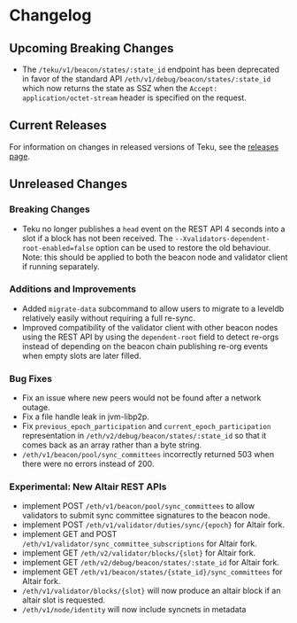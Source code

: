 # Changelog

## Upcoming Breaking Changes
- The `/teku/v1/beacon/states/:state_id` endpoint has been deprecated in favor of the standard API `/eth/v1/debug/beacon/states/:state_id` which now returns the state as SSZ when the `Accept: application/octet-stream` header is specified on the request.

## Current Releases
For information on changes in released versions of Teku, see the [releases page](https://github.com/ConsenSys/teku/releases).

## Unreleased Changes

### Breaking Changes
- Teku no longer publishes a `head` event on the REST API 4 seconds into a slot if a block has not been received. 
  The `--Xvalidators-dependent-root-enabled=false` option can be used to restore the old behaviour.
  Note: this should be applied to both the beacon node and validator client if running separately.

### Additions and Improvements
- Added `migrate-data` subcommand to allow users to migrate to a leveldb relatively easily without requiring a full re-sync.
- Improved compatibility of the validator client with other beacon nodes using the REST API by using 
  the `dependent-root` field to detect re-orgs instead of depending on the beacon chain publishing re-org events when empty slots are later filled.

### Bug Fixes
- Fix an issue where new peers would not be found after a network outage.
- Fix a file handle leak in jvm-libp2p.
- Fix `previous_epoch_participation` and `current_epoch_participation` representation in 
  `/eth/v2/debug/beacon/states/:state_id` so that it comes back as an array rather than a byte string.
- `/eth/v1/beacon/pool/sync_committees` incorrectly returned 503 when there were no errors instead of 200.

### Experimental: New Altair REST APIs
- implement POST `/eth/v1/beacon/pool/sync_committees` to allow validators to submit sync committee signatures to the beacon node.
- implement POST `/eth/v1/validator/duties/sync/{epoch}` for Altair fork.
- implement GET and POST `/eth/v1/validator/sync_committee_subscriptions` for Altair fork.
- implement GET `/eth/v2/validator/blocks/{slot}` for Altair fork.
- implement GET `/eth/v2/debug/beacon/states/:state_id` for Altair fork.
- implement GET `/eth/v1/beacon/states/{state_id}/sync_committees` for Altair fork.
- `/eth/v1/validator/blocks/{slot}` will now produce an altair block if an altair slot is requested.
- `/eth/v1/node/identity` will now include syncnets in metadata
